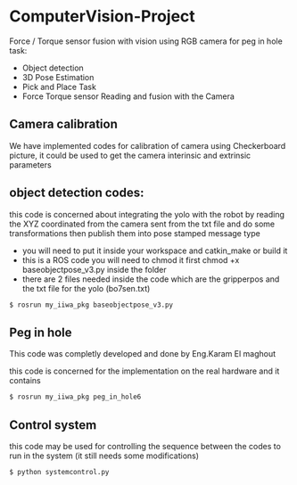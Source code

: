 # ComputerVision-Project
Force / Torque sensor fusion with vision using RGB camera for peg in hole task:

- Object detection 
- 3D  Pose Estimation 
- Pick and Place Task
- Force Torque sensor Reading and fusion with the Camera 

## Camera calibration
We have implemented codes for calibration of camera using Checkerboard picture, it could be used to get the camera interinsic and extrinsic parameters

## object detection codes:
this code is concerned about integrating the yolo with the robot by reading the XYZ coordinated from the camera sent from the txt file and do some transformations then publish them into pose stamped message type

- you will need to put it inside your workspace and catkin_make or build it 
- this is a ROS code you will need to chmod it first chmod +x baseobjectpose_v3.py inside the folder
- there are 2 files needed inside the code which are the gripperpos and the txt file for the yolo (bo7sen.txt)

```bash
$ rosrun my_iiwa_pkg baseobjectpose_v3.py
```



## Peg in hole 
This code was completly developed and done by Eng.Karam El maghout 

this code is concerned for the implementation on the real hardware and it contains 
```bash
$ rosrun my_iiwa_pkg peg_in_hole6
```


## Control system
this code may be used for controlling the sequence between the codes to run in the system
(it still needs some modifications)

```bash
$ python systemcontrol.py
```

